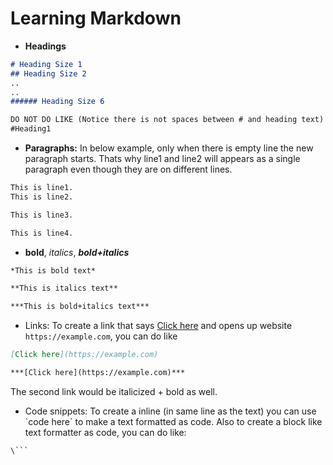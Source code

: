 # Learning Markdown

- **Headings**

```md
# Heading Size 1
## Heading Size 2
..
..
###### Heading Size 6

DO NOT DO LIKE (Notice there is not spaces between # and heading text)
#Heading1
```

- **Paragraphs:** In below example, only when there is empty line the new paragraph starts. Thats why line1 and line2 will appears as a single paragraph even though they are on different lines.


```md
This is line1.
This is line2.

This is line3.

This is line4.
```

- **bold**, *italics*, ***bold+italics***

```md
*This is bold text*

**This is italics text**

***This is bold+italics text***
```

- Links: To create a link that says [Click here](https://example.com) and opens up website `https://example.com`, you can do like

```md
[Click here](https://example.com)

***[Click here](https://example.com)***
```

The second link would be italicized + bold as well.

- Code snippets: To create a inline (in same line as the text) you can use \`code here\` to make a text formatted as code. Also to create a block like text formatter as code, you can do like:

```
\```

```
```
